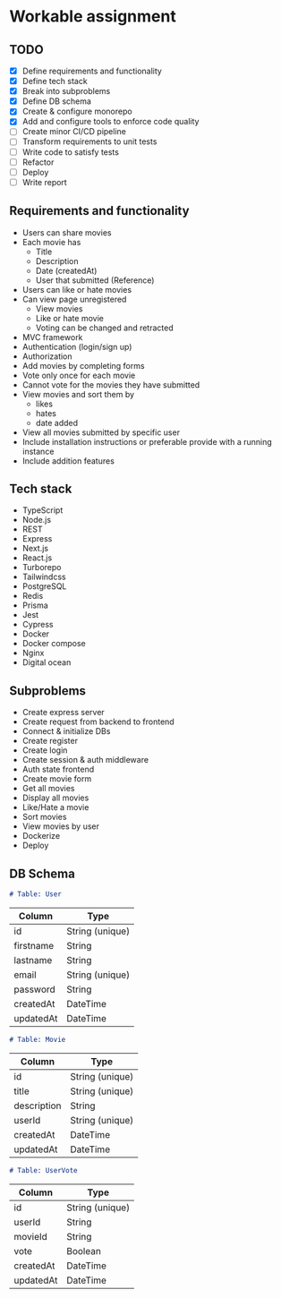 # Workable assignment

## TODO

-   [x] Define requirements and functionality
-   [x] Define tech stack
-   [x] Break into subproblems
-   [x] Define DB schema
-   [x] Create & configure monorepo
-   [x] Add and configure tools to enforce code quality
-   [ ] Create minor CI/CD pipeline
-   [ ] Transform requirements to unit tests
-   [ ] Write code to satisfy tests
-   [ ] Refactor
-   [ ] Deploy
-   [ ] Write report

## Requirements and functionality

-   Users can share movies
-   Each movie has
    -   Title
    -   Description
    -   Date (createdAt)
    -   User that submitted (Reference)
-   Users can like or hate movies
-   Can view page unregistered
    -   View movies
    -   Like or hate movie
    -   Voting can be changed and retracted
-   MVC framework
-   Authentication (login/sign up)
-   Authorization
-   Add movies by completing forms
-   Vote only once for each movie
-   Cannot vote for the movies they have submitted
-   View movies and sort them by
    -   likes
    -   hates
    -   date added
-   View all movies submitted by specific user
-   Include installation instructions or preferable provide with a running instance
-   Include addition features
<!-- update movie, user -->

## Tech stack

-   TypeScript
-   Node.js
-   REST
-   Express
-   Next.js
-   React.js
-   Turborepo
-   Tailwindcss
-   PostgreSQL
-   Redis
-   Prisma
-   Jest
-   Cypress
-   Docker
-   Docker compose
-   Nginx
-   Digital ocean

## Subproblems

-   Create express server
-   Create request from backend to frontend
-   Connect & initialize DBs
-   Create register
-   Create login
-   Create session & auth middleware
-   Auth state frontend
-   Create movie form
-   Get all movies
-   Display all movies
-   Like/Hate a movie
-   Sort movies
-   View movies by user
-   Dockerize
-   Deploy

## DB Schema

```markdown
# Table: User
```

| Column    | Type            |
| --------- | --------------- |
| id        | String (unique) |
| firstname | String          |
| lastname  | String          |
| email     | String (unique) |
| password  | String          |
| createdAt | DateTime        |
| updatedAt | DateTime        |

```markdown
# Table: Movie
```

| Column      | Type            |
| ----------- | --------------- |
| id          | String (unique) |
| title       | String (unique) |
| description | String          |
| userId      | String (unique) |
| createdAt   | DateTime        |
| updatedAt   | DateTime        |

```markdown
# Table: UserVote
```

| Column    | Type            |
| --------- | --------------- |
| id        | String (unique) |
| userId    | String          |
| movieId   | String          |
| vote      | Boolean         |
| createdAt | DateTime        |
| updatedAt | DateTime        |
